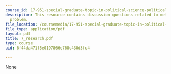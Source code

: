 ```yaml
---
course_id: 17-951-special-graduate-topic-in-political-science-political-behavior-fall-2005
description: This resource contains discussion questions related to methodological
  problem.
file_location: /coursemedia/17-951-special-graduate-topic-in-political-science-political-behavior-fall-2005/6f44da471f5e0197866e768c430d3fc4_7_research.pdf
file_type: application/pdf
layout: pdf
title: 7_research.pdf
type: course
uid: 6f44da471f5e0197866e768c430d3fc4

---
```

None